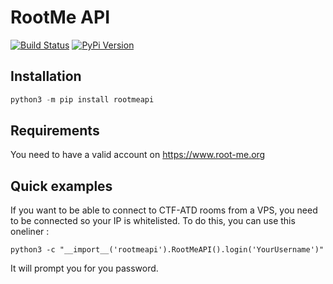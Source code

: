 # RootMe API

[![Build Status](https://travis-ci.org/RemiGascou/bioinfoutils.svg?branch=master)](https://travis-ci.org/RemiGascou/bioinfoutils)
[![PyPi Version](https://badge.fury.io/py/bioinfoutils.svg)](https://badge.fury.io/py/bioinfoutils.svg)

## Installation

```python
python3 -m pip install rootmeapi
```

## Requirements

You need to have a valid account on https://www.root-me.org

## Quick examples

If you want to be able to connect to CTF-ATD rooms from a VPS, you need to be connected so your IP is whitelisted. To do this, you can use this oneliner :

```
python3 -c "__import__('rootmeapi').RootMeAPI().login('YourUsername')"
```

It will prompt you for you password.
